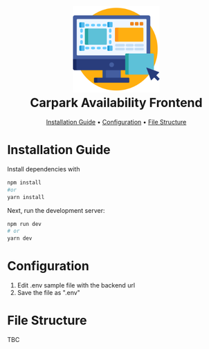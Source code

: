 <div align="center">
  <h1>
      <img src="../Public/frontend.svg" width="200"> 
      <br>
          Carpark Availability Frontend
      <br>
  </h1>
</div>

<div align="center">
  <p>
    <a href="#installation-guide">Installation Guide</a> •
      <a href="#configuration">Configuration</a>  •
      <a href="#file-structure">File Structure</a>  
  </p>
</div>

# Installation Guide

Install dependencies with

```bash
npm install
#or
yarn install
```

Next, run the development server:

```bash
npm run dev
# or
yarn dev
```

# Configuration

1. Edit .env sample file with the backend url
2. Save the file as ".env"

# File Structure

TBC
